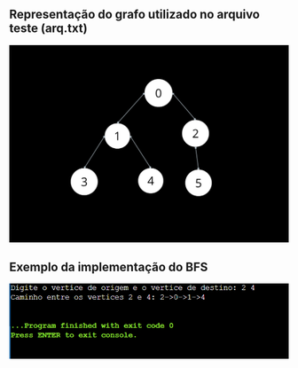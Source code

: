 
## Representação do grafo utilizado no arquivo teste (arq.txt) 

![atividade_grafo/arq_teste.png](https://github.com/adriel1ft/Estrutura_de_Dados/blob/fd794bc34b077fc66aad1cccc73ec2760f8227c2/atividade_grafo/arq_teste.png)


## Exemplo da implementação do BFS
![atividade_grafo/teste_bfs.png](https://github.com/adriel1ft/Estrutura_de_Dados/blob/ce57bcc40bea9f4e12e4112ed7920e66b6230e81/atividade_grafo/teste_bfs.png)


